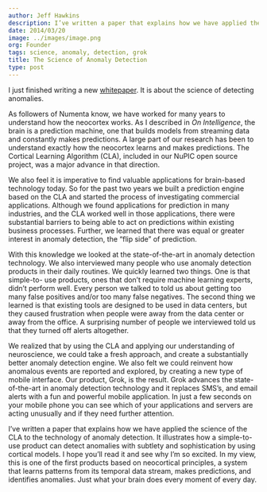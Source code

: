 ```yaml
---
author: Jeff Hawkins
description: I’ve written a paper that explains how we have applied the science of the CLA to the technology of anomaly detection.  It illustrates how a simple-to-use product
date: 2014/03/20
image: ../images/image.png
org: Founder
tags: science, anomaly, detection, grok
title: The Science of Anomaly Detection
type: post
---
```


I just finished writing a new [whitepaper]. It is about the science of
detecting anomalies.

As followers of Numenta know, we have worked for many years to understand how
the neocortex works.  As I described in *On Intelligence*, the brain is a
prediction machine, one that builds models from streaming data and constantly
makes predictions.  A large part of our research has been to understand exactly
how the neocortex learns and makes predictions. The Cortical Learning Algorithm
(CLA), included in our NuPIC open source project, was a major advance in that
direction.

We also feel it is imperative to find valuable applications for brain-based
technology today.  So for the past two years we built a prediction engine based
on the CLA and started the process of investigating commercial applications.
Although we found applications for prediction in many industries, and the CLA
worked well in those applications, there were substantial barriers to being able
to act on predictions within existing business processes.  Further, we learned
that there was equal or greater interest in anomaly detection, the “flip side”
of prediction.

With this knowledge we looked at the state-of-the-art in anomaly detection
technology.  We also interviewed many people who use anomaly detection products
in their daily routines.  We quickly learned two things.  One is that simple-to-
use products, ones that don’t require machine learning experts, didn’t perform
well.  Every person we talked to told us about getting too many false positives
and/or too many false negatives.  The second thing we learned is that existing
tools are designed to be used in data centers, but they caused frustration when
people were away from the data center or away from the office.  A surprising
number of people we interviewed told us that they turned off alerts altogether.

We realized that by using the CLA and applying our understanding of
neuroscience, we could take a fresh approach, and create a substantially better
anomaly detection engine.  We also felt we could reinvent how anomalous events
are reported and explored, by creating a new type of mobile interface.  Our
product, Grok, is the result.  Grok advances the state-of-the-art in anomaly
detection technology and it replaces SMS’s, and email alerts with a fun and
powerful mobile application.  In just a few seconds on your mobile phone you can
see which of your applications and servers are acting unusually and if they need
further attention.

I’ve written a paper that explains how we have applied the science of the CLA to
the technology of anomaly detection.  It illustrates how a simple-to-use product
can detect anomalies with subtlety and sophistication by using cortical models.
I hope you’ll read it and see why I’m so excited.  In my view, this is one of
the first products based on neocortical principles, a system that learns
patterns from its temporal data stream, makes predictions, and identifies
anomalies.  Just what your brain does every moment of every day.

[whitepaper]: /assets/pdf/whitepapers/Numenta%20White%20Paper%20-%20Science%20of%20Anomaly%20Detection.pdf
